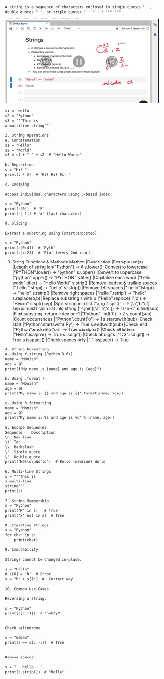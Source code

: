 ```
A string is a sequence of characters enclosed in single quotes ' ', double quotes " ", or triple quotes ''' ''' / """ """.
```
![Strings](/imgs/Strings.png)
```
s1 = 'Hello'
s2 = "Python"
s3 = '''This is
a multiline string'''

2. String Operations
a. Concatenation
s1 = "Hello"
s2 = "World"
s3 = s1 + " " + s2  # "Hello World"

b. Repetition
s = "Hi! "
print(s * 3)  # "Hi! Hi! Hi! "

c. Indexing

Access individual characters using 0-based index.

s = "Python"
print(s[0])  # 'P'
print(s[-1]) # 'n' (last character)

d. Slicing

Extract a substring using [start:end:step].

s = "Python"
print(s[0:4])  # 'Pyth'
print(s[::2])  # 'Pto' (every 2nd char)
```
3. String Functions & Methods
Method	|Description	|Example
len(s)	|Length of string	len("Python") → 6
s.lower()	|Convert to lowercase	|"PYTHON".lower() → "python"
s.upper()	|Convert to uppercase	|"python".upper() → "PYTHON"
s.title()	|Capitalize each word	|"hello world".title() → "Hello World"
s.strip()	|Remove leading & trailing spaces	|" hello ".strip() → "hello"
s.lstrip()	|Remove left spaces |" hello".lstrip() → "hello"
s.rstrip()	|Remove right spaces	|"hello ".rstrip() → "hello"
s.replace(a,b)	|Replace substring a with b	|"Hello".replace('l','x') → "Hexxo"
s.split(sep)	|Split string into list	|"a,b,c".split(',') → ['a','b','c']
sep.join(list)	|Join list into string	|'-'.join(['a','b','c']) → "a-b-c"
s.find(sub)	|Find substring, return index or -1	|"Python".find('t') → 2
s.count(sub)	|Count occurrences	|"Python".count('o') → 1
s.startswith(sub)	|Check start	|"Python".startswith('Py') → True
s.endswith(sub)	|Check end	|"Python".endswith('on') → True
s.isalpha()	|Check all letters	|"Hello".isalpha() → True
s.isdigit()	|Check all digits	|"123".isdigit() → True
s.isspace()	|Check spaces only	|" ".isspace() → True

```
4. String Formatting
a. Using f-string (Python 3.6+)
name = "Monish"
age = 20
print(f"My name is {name} and age is {age}")

b. Using .format()
name = "Monish"
age = 20
print("My name is {} and age is {}".format(name, age))

c. Using % formatting
name = "Monish"
age = 20
print("My name is %s and age is %d" % (name, age))

5. Escape Sequences
Sequence	Description
\n	New line
\t	Tab
\\	Backslash
\'	Single quote
\"	Double quote
print("Hello\nWorld")  # Hello (newline) World

6. Multi-line Strings
s = """This is
a multi-line
string"""
print(s)

7. String Membership
s = "Python"
print('P' in s)   # True
print('x' not in s)  # True

8. Iterating Strings
s = "Python"
for char in s:
    print(char)

9. Immutability

Strings cannot be changed in-place.

s = "Hello"
# s[0] = 'h'  # Error
s = "h" + s[1:]  #  Correct way

10. Common Use-Cases

Reversing a string:

s = "Python"
print(s[::-1])  # 'nohtyP'


Check palindrome:

s = "madam"
print(s == s[::-1])  # True


Remove spaces:

s = "   hello   "
print(s.strip())  # "hello"
```